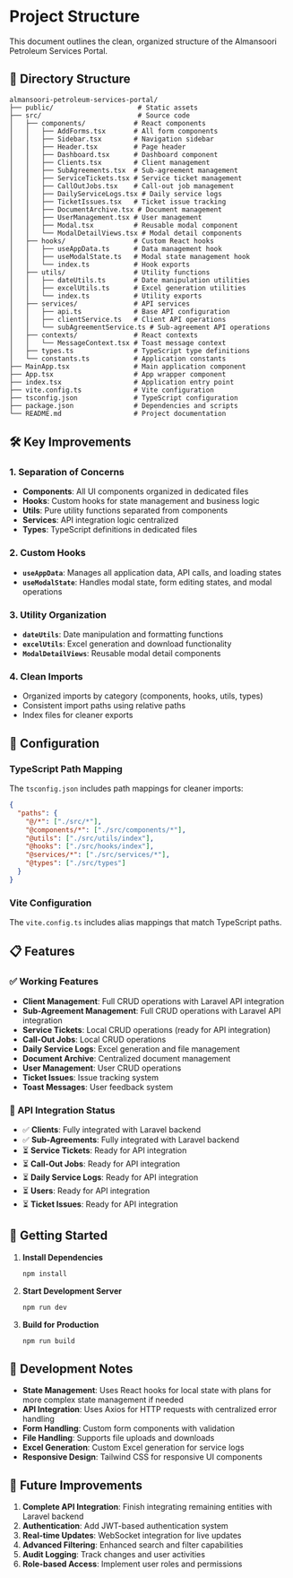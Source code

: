 # Project Structure

This document outlines the clean, organized structure of the Almansoori Petroleum Services Portal.

## 📁 Directory Structure

```
almansoori-petroleum-services-portal/
├── public/                     # Static assets
├── src/                        # Source code
│   ├── components/            # React components
│   │   ├── AddForms.tsx       # All form components
│   │   ├── Sidebar.tsx        # Navigation sidebar
│   │   ├── Header.tsx         # Page header
│   │   ├── Dashboard.tsx      # Dashboard component
│   │   ├── Clients.tsx        # Client management
│   │   ├── SubAgreements.tsx  # Sub-agreement management
│   │   ├── ServiceTickets.tsx # Service ticket management
│   │   ├── CallOutJobs.tsx    # Call-out job management
│   │   ├── DailyServiceLogs.tsx # Daily service logs
│   │   ├── TicketIssues.tsx   # Ticket issue tracking
│   │   ├── DocumentArchive.tsx # Document management
│   │   ├── UserManagement.tsx # User management
│   │   ├── Modal.tsx          # Reusable modal component
│   │   └── ModalDetailViews.tsx # Modal detail components
│   ├── hooks/                 # Custom React hooks
│   │   ├── useAppData.ts      # Data management hook
│   │   ├── useModalState.ts   # Modal state management hook
│   │   └── index.ts           # Hook exports
│   ├── utils/                 # Utility functions
│   │   ├── dateUtils.ts       # Date manipulation utilities
│   │   ├── excelUtils.ts      # Excel generation utilities
│   │   └── index.ts           # Utility exports
│   ├── services/              # API services
│   │   ├── api.ts             # Base API configuration
│   │   ├── clientService.ts   # Client API operations
│   │   └── subAgreementService.ts # Sub-agreement API operations
│   ├── contexts/              # React contexts
│   │   └── MessageContext.tsx # Toast message context
│   ├── types.ts               # TypeScript type definitions
│   └── constants.ts           # Application constants
├── MainApp.tsx                # Main application component
├── App.tsx                    # App wrapper component
├── index.tsx                  # Application entry point
├── vite.config.ts             # Vite configuration
├── tsconfig.json              # TypeScript configuration
├── package.json               # Dependencies and scripts
└── README.md                  # Project documentation
```

## 🛠️ Key Improvements

### 1. **Separation of Concerns**
- **Components**: All UI components organized in dedicated files
- **Hooks**: Custom hooks for state management and business logic
- **Utils**: Pure utility functions separated from components
- **Services**: API integration logic centralized
- **Types**: TypeScript definitions in dedicated files

### 2. **Custom Hooks**
- **`useAppData`**: Manages all application data, API calls, and loading states
- **`useModalState`**: Handles modal state, form editing states, and modal operations

### 3. **Utility Organization**
- **`dateUtils`**: Date manipulation and formatting functions
- **`excelUtils`**: Excel generation and download functionality
- **`ModalDetailViews`**: Reusable modal detail components

### 4. **Clean Imports**
- Organized imports by category (components, hooks, utils, types)
- Consistent import paths using relative paths
- Index files for cleaner exports

## 🔧 Configuration

### TypeScript Path Mapping
The `tsconfig.json` includes path mappings for cleaner imports:
```json
{
  "paths": {
    "@/*": ["./src/*"],
    "@components/*": ["./src/components/*"],
    "@utils": ["./src/utils/index"],
    "@hooks": ["./src/hooks/index"],
    "@services/*": ["./src/services/*"],
    "@types": ["./src/types"]
  }
}
```

### Vite Configuration
The `vite.config.ts` includes alias mappings that match TypeScript paths.

## 📋 Features

### ✅ Working Features
- **Client Management**: Full CRUD operations with Laravel API integration
- **Sub-Agreement Management**: Full CRUD operations with Laravel API integration
- **Service Tickets**: Local CRUD operations (ready for API integration)
- **Call-Out Jobs**: Local CRUD operations
- **Daily Service Logs**: Excel generation and file management
- **Document Archive**: Centralized document management
- **User Management**: User CRUD operations
- **Ticket Issues**: Issue tracking system
- **Toast Messages**: User feedback system

### 🔌 API Integration Status
- ✅ **Clients**: Fully integrated with Laravel backend
- ✅ **Sub-Agreements**: Fully integrated with Laravel backend
- ⏳ **Service Tickets**: Ready for API integration
- ⏳ **Call-Out Jobs**: Ready for API integration
- ⏳ **Daily Service Logs**: Ready for API integration
- ⏳ **Users**: Ready for API integration
- ⏳ **Ticket Issues**: Ready for API integration

## 🚀 Getting Started

1. **Install Dependencies**
   ```bash
   npm install
   ```

2. **Start Development Server**
   ```bash
   npm run dev
   ```

3. **Build for Production**
   ```bash
   npm run build
   ```

## 📝 Development Notes

- **State Management**: Uses React hooks for local state with plans for more complex state management if needed
- **API Integration**: Uses Axios for HTTP requests with centralized error handling
- **Form Handling**: Custom form components with validation
- **File Handling**: Supports file uploads and downloads
- **Excel Generation**: Custom Excel generation for service logs
- **Responsive Design**: Tailwind CSS for responsive UI components

## 🎯 Future Improvements

1. **Complete API Integration**: Finish integrating remaining entities with Laravel backend
2. **Authentication**: Add JWT-based authentication system  
3. **Real-time Updates**: WebSocket integration for live updates
4. **Advanced Filtering**: Enhanced search and filter capabilities
5. **Audit Logging**: Track changes and user activities
6. **Role-based Access**: Implement user roles and permissions
